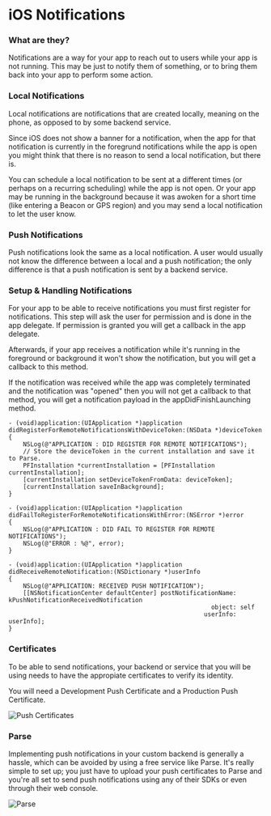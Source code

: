 # iOS Notifications

### What are they?

Notifications are a way for your app to reach out to users while your app is not running. This may be just to notify them of something, or to bring them back into your app to perform some action.

### Local Notifications

Local notifications are notifications that are created locally, meaning on the phone, as opposed to by some backend service.

Since iOS does not show a banner for a notification, when the app for that notification is currently in the foregrund notifications while the app is open you might think that there is no reason to send a local notification, but there is.

You can schedule a local notification to be sent at a different times (or perhaps on a recurring scheduling) while the app is not open. Or your app may be running in the background because it was awoken for a short time (like entering a Beacon or GPS region) and you may send a local notification to let the user know.

### Push Notifications

Push notifications look the same as a local notification. A user would usually not know the difference between a local and a push notification; the only difference is that a push notification is sent by a backend service.

### Setup & Handling Notifications

For your app to be able to receive notifications you must first register for notifications. This step will ask the user for permission and is done in the app delegate. If permission is granted you will get a callback in the app delegate.

Afterwards, if your app receives a notification while it's running in the foreground or background it won't show the notification, but you will get a callback to this method.

If the notification was received while the app was completely terminated and the notification was "opened" then you will not get a callback to that method, you will get a notification payload in the appDidFinishLaunching method.

	- (void)application:(UIApplication *)application didRegisterForRemoteNotificationsWithDeviceToken:(NSData *)deviceToken
	{
	    NSLog(@"APPLICATION : DID REGISTER FOR REMOTE NOTIFICATIONS");
	    // Store the deviceToken in the current installation and save it to Parse.
	    PFInstallation *currentInstallation = [PFInstallation currentInstallation];
	    [currentInstallation setDeviceTokenFromData: deviceToken];
	    [currentInstallation saveInBackground];
	}
	
	- (void)application:(UIApplication *)application didFailToRegisterForRemoteNotificationsWithError:(NSError *)error
	{
	    NSLog(@"APPLICATION : DID FAIL TO REGISTER FOR REMOTE NOTIFICATIONS");
	    NSLog(@"ERROR : %@", error);
	}
	
	- (void)application:(UIApplication *)application didReceiveRemoteNotification:(NSDictionary *)userInfo
	{
	    NSLog(@"APPLICATION: RECEIVED PUSH NOTIFICATION");
	    [[NSNotificationCenter defaultCenter] postNotificationName: kPushNotificationReceivedNotification
	                                                        object: self
	                                                      userInfo: userInfo];
	}

### Certificates

To be able to send notifications, your backend or service that you will be using needs to have the appropiate certificates to verify its identity.

You will need a Development Push Certificate and a Production Push Certificate. 

![Push Certificates](http://danielozano.com/images/PushCertificates.png)

### Parse

Implementing push notifications in your custom backend is generally a hassle, which can be avoided by using a free service like Parse. It's really simple to set up; you just have to upload your push certificates to Parse and you're all set to send push notifications using any of their SDKs or even through their web console.

![Parse](http://danielozano.com/images/ParsePush.png)
